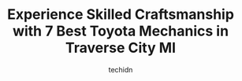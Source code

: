 ---
layout: ampstory
image: https://images.unsplash.com/photo-1654159866298-e3c8ee93e43b?ixlib=rb-4.0.3&ixid=MnwxMjA3fDB8MHxwaG90by1wYWdlfHx8fGVufDB8fHx8&auto=format&fit=crop&w=640&h=853&q=80
author: techidn
featured: false
description: When it comes to finding reliable automotive experts in Traverse City MI, USA, look no further than the 7 best Toyota Mechanic in the area. With their exceptional skills and dedication to pr
title: Experience Skilled Craftsmanship with 7 Best Toyota Mechanics in Traverse City MI
cover:
   title: Experience Skilled Craftsmanship with 7 Best Toyota Mechanics in Traverse City MI
   subtitle: Rickpate
   background: https://images.unsplash.com/photo-1654159866298-e3c8ee93e43b?ixlib=rb-4.0.3&ixid=MnwxMjA3fDB8MHxwaG90by1wYWdlfHx8fGVufDB8fHx8&auto=format&fit=crop&w=640&h=853&q=80

pages: 
 - layout: thirds
   top: <h1>#1 Marathon Automotive</h1>
   bottom: "<p>Beware of unnecessary repairs. My Ford Expedition was involved in a parking lot collision and my insurance company mostly worked with Gerber. They dont do alignments, th</p>"
   background: https://www.knot35.com/toplist/wp-content/uploads/2023/06/best-toyota-mechanic-1-in-traverse-city-mi-1685834363.jpeg
   backgroundblur: true
 - layout: thirds
   top: <h1>#2 Redmond Automotive</h1>
   bottom: "<p>440 W Fourteenth St, Traverse City, MI 49684, United States</p>"
   background: https://www.knot35.com/toplist/wp-content/uploads/2023/06/best-toyota-mechanic-2-in-traverse-city-mi-1685834363.jpeg
   cta:
      link: https://www.knot35.com/toplist/experience-skilled-craftsmanship-with-7-best-toyota-mechanics-in-traverse-city-mi/
      text: Experience Skilled Craftsmanship with 7 Best Toyota Mechanics in Traverse City MI
 - layout: thirds
   top: <h1>#3 Garfield Auto Service Center</h1>
   bottom: "<p>725 S Garfield Ave, Traverse City, MI 49686, United States</p>"
   background: https://www.knot35.com/toplist/wp-content/uploads/2023/06/best-toyota-mechanic-3-in-traverse-city-mi-1685834364.png
   cta:
      link: https://www.knot35.com/toplist/experience-skilled-craftsmanship-with-7-best-toyota-mechanics-in-traverse-city-mi/
      text: Experience Skilled Craftsmanship with 7 Best Toyota Mechanics in Traverse City MI
 - layout: thirds
   top: <h1>#4 Traverse City Public Service Garage</h1>
   bottom: "<p>2450 Diamond Dr, Traverse City, MI 49684, United States</p>"
   background: https://images.unsplash.com/photo-1608501821300-4f99e58bba77?ixlib=rb-4.0.3&ixid=MnwxMjA3fDB8MHxwaG90by1wYWdlfHx8fGVufDB8fHx8&auto=format&fit=crop&w=640&h=853&q=80
   cta:
      link: https://www.knot35.com/toplist/experience-skilled-craftsmanship-with-7-best-toyota-mechanics-in-traverse-city-mi/
      text: Experience Skilled Craftsmanship with 7 Best Toyota Mechanics in Traverse City MI
 - layout: thirds
   top: <h1>#5 Car Repairs Inc</h1>
   bottom: "<p>4152 Cedar Run Rd, Traverse City, MI 49684, United States</p>"
   background: https://images.unsplash.com/photo-1541356665065-22676f35dd40?ixlib=rb-4.0.3&ixid=MnwxMjA3fDB8MHxwaG90by1wYWdlfHx8fGVufDB8fHx8&auto=format&fit=crop&w=640&h=853&q=80
   cta:
      link: https://www.knot35.com/toplist/experience-skilled-craftsmanship-with-7-best-toyota-mechanics-in-traverse-city-mi/
      text: Experience Skilled Craftsmanship with 7 Best Toyota Mechanics in Traverse City MI
 - layout: thirds
   top: <h1>#6 Worldwide Import Automotive</h1>
   bottom: "<p>911 Lynch Dr, Traverse City, MI 49686, United States</p>"
   background: https://images.unsplash.com/photo-1602536052359-ef94c21c5948?ixlib=rb-4.0.3&ixid=MnwxMjA3fDB8MHxwaG90by1wYWdlfHx8fGVufDB8fHx8&auto=format&fit=crop&w=640&h=853&q=80
   cta:
      link: https://www.knot35.com/toplist/experience-skilled-craftsmanship-with-7-best-toyota-mechanics-in-traverse-city-mi/
      text: Experience Skilled Craftsmanship with 7 Best Toyota Mechanics in Traverse City MI
 - layout: thirds
   top: <h1>#7 K C Auto Repair</h1>
   bottom: "<p>2808 N Garfield Rd # 1, Traverse City, MI 49686, United States</p>"
   background: https://images.unsplash.com/photo-1549241520-425e3dfc01cb?ixlib=rb-4.0.3&ixid=MnwxMjA3fDB8MHxwaG90by1wYWdlfHx8fGVufDB8fHx8&auto=format&fit=crop&w=640&h=853&q=80
   cta:
      link: https://www.knot35.com/toplist/experience-skilled-craftsmanship-with-7-best-toyota-mechanics-in-traverse-city-mi/
      text: Experience Skilled Craftsmanship with 7 Best Toyota Mechanics in Traverse City MI
 - layout: thirds
   middle: Continue reading...
   background: https://images.unsplash.com/photo-1489694553447-4c9339da310d?ixlib=rb-4.0.3&ixid=MnwxMjA3fDB8MHxwaG90by1wYWdlfHx8fGVufDB8fHx8&auto=format&fit=crop&w=640&h=853&q=80
   cta:
      link: https://www.knot35.com/toplist/experience-skilled-craftsmanship-with-7-best-toyota-mechanics-in-traverse-city-mi/
      text: Experience Skilled Craftsmanship with 7 Best Toyota Mechanics in Traverse City MI
      
---